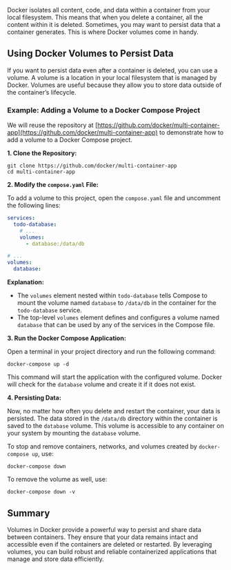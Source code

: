 Docker isolates all content, code, and data within a container from your local
filesystem. This means that when you delete a container, all the content within
it is deleted. Sometimes, you may want to persist data that a container
generates. This is where Docker volumes come in handy.

## Using Docker Volumes to Persist Data

If you want to persist data even after a container is deleted, you can use a
volume. A volume is a location in your local filesystem that is managed by
Docker. Volumes are useful because they allow you to store data outside of the
container’s lifecycle.

### Example: Adding a Volume to a Docker Compose Project

We will reuse the repository at
[https://github.com/docker/multi-container-app](https://github.com/docker/multi-container-app)
to demonstrate how to add a volume to a Docker Compose project.

**1. Clone the Repository:**

   ```
   git clone https://github.com/docker/multi-container-app
   cd multi-container-app
   ```

**2. Modify the `compose.yaml` File:**

   To add a volume to this project, open the `compose.yaml` file and uncomment
   the following lines:

   ```yaml
   services:
     todo-database:
       # ...
       volumes:
         - database:/data/db

   # ...
   volumes:
     database:
   ```

**Explanation:**

   - The `volumes` element nested within `todo-database` tells Compose to mount
     the volume named `database` to `/data/db` in the container for the
     `todo-database` service.
   - The top-level `volumes` element defines and configures a volume named
     `database` that can be used by any of the services in the Compose file.

**3. Run the Docker Compose Application:**

   Open a terminal in your project directory and run the following command:
   ```
   docker-compose up -d
   ```

   This command will start the application with the configured volume. Docker
   will check for the `database` volume and create it if it does not exist.

**4. Persisting Data:**

   Now, no matter how often you delete and restart the container, your data is
   persisted. The data stored in the `/data/db` directory within the container
   is saved to the `database` volume. This volume is accessible to any container
   on your system by mounting the `database` volume.

   To stop and remove containers, networks, and volumes created by `docker-compose up`, use:
   ```
   docker-compose down
   ```

   To remove the volume as well, use:
   ```
   docker-compose down -v
   ```

## Summary

Volumes in Docker provide a powerful way to persist and share data between
containers. They ensure that your data remains intact and accessible even if the
containers are deleted or restarted. By leveraging volumes, you can build robust
and reliable containerized applications that manage and store data efficiently.

